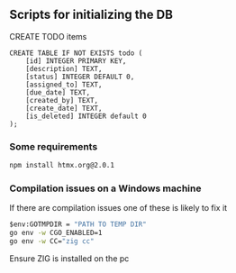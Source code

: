 
## Scripts for initializing the DB

CREATE TODO items
```SQLite
CREATE TABLE IF NOT EXISTS todo (
    [id] INTEGER PRIMARY KEY,
    [description] TEXT,
    [status] INTEGER DEFAULT 0,
    [assigned_to] TEXT,
    [due_date] TEXT,
    [created_by] TEXT,
    [create_date] TEXT,
    [is_deleted] INTEGER default 0
);
```

### Some requirements

```cmd
npm install htmx.org@2.0.1
```

### Compilation issues on a Windows machine

If there are compilation issues one of these is likely to fix it
```cmd
$env:GOTMPDIR = "PATH TO TEMP DIR"
go env -w CGO_ENABLED=1
go env -w CC="zig cc"
```
Ensure ZIG is installed on the pc